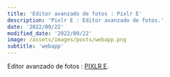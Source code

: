 ```yaml
---
title: 'Editor avanzado de fotos : Pixlr E'
description: 'Pixlr E : Editor avanzado de fotos.'
date: '2022/09/22'
modified_date: '2022/09/22'
image: /assets/images/posts/webapp.png
subtitle: 'webapp'
---
```


Editor avanzado de fotos : [PIXLR E](https://pixlr.com/e/).
